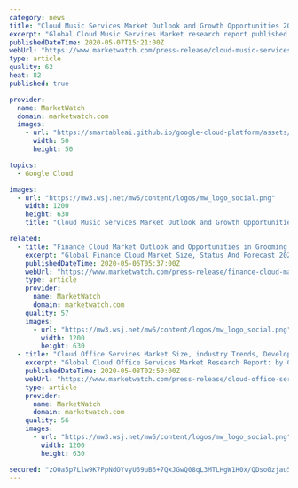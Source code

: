 ```yaml
---
category: news
title: "Cloud Music Services Market Outlook and Growth Opportunities 2020"
excerpt: "Global Cloud Music Services Market research report published by market insight reports explores the current outlook in global and"
publishedDateTime: 2020-05-07T15:21:00Z
webUrl: "https://www.marketwatch.com/press-release/cloud-music-services-market-outlook-and-growth-opportunities-2020-2020-05-07"
type: article
quality: 62
heat: 82
published: true

provider:
  name: MarketWatch
  domain: marketwatch.com
  images:
    - url: "https://smartableai.github.io/google-cloud-platform/assets/images/organizations/marketwatch.com-50x50.jpg"
      width: 50
      height: 50

topics:
  - Google Cloud

images:
  - url: "https://mw3.wsj.net/mw5/content/logos/mw_logo_social.png"
    width: 1200
    height: 630
    title: "Cloud Music Services Market Outlook and Growth Opportunities 2020"

related:
  - title: "Finance Cloud Market Outlook and Opportunities in Grooming Regions : Edition 2020"
    excerpt: "Global Finance Cloud Market Size, Status And Forecast 2023 May 06, 2020 Xherald -- The global finance cloud market was valued at USD 12.22 billion in"
    publishedDateTime: 2020-05-06T05:37:00Z
    webUrl: "https://www.marketwatch.com/press-release/finance-cloud-market-outlook-and-opportunities-in-grooming-regions-edition-2020-2020-05-06"
    type: article
    provider:
      name: MarketWatch
      domain: marketwatch.com
    quality: 57
    images:
      - url: "https://mw3.wsj.net/mw5/content/logos/mw_logo_social.png"
        width: 1200
        height: 630
  - title: "Cloud Office Services Market Size, industry Trends, Development, Revenue 2019-2024"
    excerpt: "Global Cloud Office Services Market Research Report: by Component (Cloud Office Services Suite, Cloud Office Services Migration Tools, Cloud Office Services Collaboration Services, Cloud Office Services Professional Services),"
    publishedDateTime: 2020-05-08T02:50:00Z
    webUrl: "https://www.marketwatch.com/press-release/cloud-office-services-market-size-industry-trends-development-revenue-2019-2024-2020-05-07"
    type: article
    provider:
      name: MarketWatch
      domain: marketwatch.com
    quality: 56
    images:
      - url: "https://mw3.wsj.net/mw5/content/logos/mw_logo_social.png"
        width: 1200
        height: 630

secured: "zO0a5p7Llw9K7PpNdOYvyU69uB6+7QxJGwQ08qL3MTLHgW1H0x/QDso0zjau5i4PGSsbFkhVf44P7IMyLfxzlIotsVSoDdpuPvDtbfLCQekK8jDFUspmCsTPzUOZ7QX7Ltul0cdevJ8ygRvLy6/bJWn1bkWyr+8an7jW08OwiOFjcLN+8cKgo9shy0sBNKeJi2D2QBw2didbL4EswL5iOl1G0S/e/qKgoojyfZQvogiDMZ8El3qYWsNG/6C+BkDiIn/JykF5VnUbmmRFoLVeLqNlXW2yIV9knUnEdSQ3qhzBmtvEEtJlTHznaY4e1pg1;SZD6vlzZdnsCmhgp3C2Tvg=="
---
```


